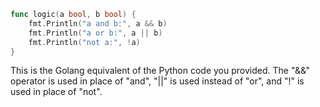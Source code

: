 ```go
func logic(a bool, b bool) {
    fmt.Println("a and b:", a && b)
    fmt.Println("a or b:", a || b)
    fmt.Println("not a:", !a)
}
```
This is the Golang equivalent of the Python code you provided. The "&&" operator is used in place of "and", "||" is used instead of "or", and "!" is used in place of "not".
